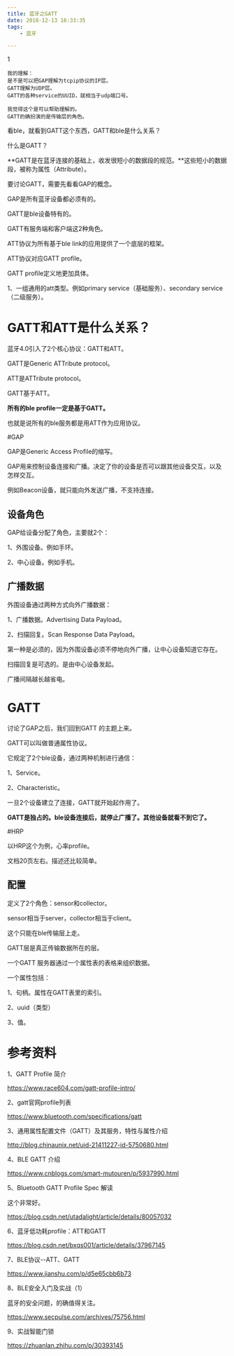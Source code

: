 ```yaml
---
title: 蓝牙之GATT
date: 2018-12-13 16:33:35
tags:
	- 蓝牙

---
```


1

```
我的理解：
是不是可以把GAP理解为tcpip协议的IP层。
GATT理解为UDP层。
GATT的各种service的UUID，就相当于udp端口号。

我觉得这个是可以帮助理解的。
GATT的确扮演的是传输层的角色。
```



看ble，就看到GATT这个东西，GATT和ble是什么关系？

什么是GATT？

**GATT是在蓝牙连接的基础上，收发很短小的数据段的规范。**这些短小的数据段，被称为属性（Attribute）。

要讨论GATT，需要先看看GAP的概念。

GAP是所有蓝牙设备都必须有的。

GATT是ble设备特有的。

GATT有服务端和客户端这2种角色。

ATT协议为所有基于ble link的应用提供了一个底层的框架。

ATT协议对应GATT profile。

GATT profile定义地更加具体。

1、一组通用的att类型。例如primary service（基础服务）、secondary service（二级服务）。

# GATT和ATT是什么关系？

蓝牙4.0引入了2个核心协议：GATT和ATT。

GATT是Generic ATTribute protocol。

ATT是ATTribute protocol。

GATT基于ATT。

**所有的ble profile一定是基于GATT。**

也就是说所有的ble服务都是用ATT作为应用协议。



#GAP

GAP是Generic Access Profile的缩写。

GAP用来控制设备连接和广播。决定了你的设备是否可以跟其他设备交互，以及怎样交互。

例如Beacon设备，就只能向外发送广播，不支持连接。

## 设备角色

GAP给设备分配了角色，主要就2个：

1、外围设备。例如手环。

2、中心设备。例如手机。

## 广播数据

外围设备通过两种方式向外广播数据：

1、广播数据。Advertising Data Payload。

2、扫描回复。Scan Response Data Payload。

第一种是必须的，因为外围设备必须不停地向外广播，让中心设备知道它存在。

扫描回复是可选的。是由中心设备发起。

广播间隔越长越省电。

# GATT

讨论了GAP之后，我们回到GATT 的主题上来。

GATT可以叫做普通属性协议。

它规定了2个ble设备，通过两种机制进行通信：

1、Service。

2、Characteristic。

一旦2个设备建立了连接，GATT就开始起作用了。

**GATT是独占的。ble设备连接后，就停止广播了。其他设备就看不到它了。**





#HRP

以HRP这个为例，心率profile。

文档20页左右。描述还比较简单。

## 配置

定义了2个角色：sensor和collector。

sensor相当于server，collector相当于client。

这个只能在ble传输层上走。





GATT层是真正传输数据所在的层。

一个GATT 服务器通过一个属性表的表格来组织数据。

一个属性包括：

1、句柄。属性在GATT表里的索引。

2、uuid（类型）

3、值。





# 参考资料

1、GATT Profile 简介

https://www.race604.com/gatt-profile-intro/

2、gatt官网profile列表

https://www.bluetooth.com/specifications/gatt

3、通用属性配置文件（GATT）及其服务，特性与属性介绍

http://blog.chinaunix.net/uid-21411227-id-5750680.html

4、BLE GATT 介绍

https://www.cnblogs.com/smart-mutouren/p/5937990.html

5、Bluetooth GATT Profile Spec 解读

这个非常好。

https://blog.csdn.net/utadalight/article/details/80057032

6、蓝牙低功耗profile：ATT和GATT

https://blog.csdn.net/bxqs001/article/details/37967145

7、BLE协议--ATT、GATT

https://www.jianshu.com/p/d5e65cbb6b73

8、BLE安全入门及实战（1）

蓝牙的安全问题，的确值得关注。

https://www.secpulse.com/archives/75756.html

9、实战智能门锁

https://zhuanlan.zhihu.com/p/30393145
